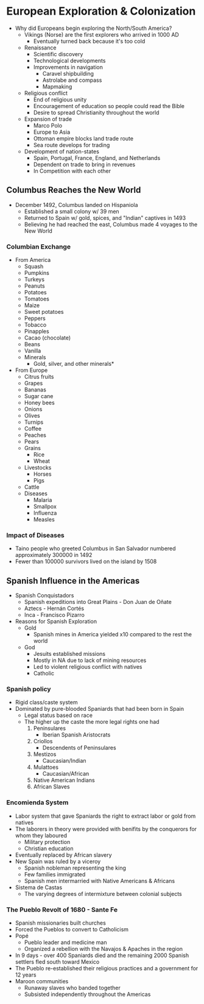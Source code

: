 # European Exploration & Colonization

- Why did Europeans begin exploring the North/South America?
    - Vikings (Norse) are the first explorers who arrived in 1000 AD
        - Eventually turned back because it's too cold
    - Renaissance
        - Scientific discovery
        - Technological developments
        - Improvements in navigation
            - Caravel shipbuilding
            - Astrolabe and compass
            - Mapmaking
    - Religious conflict
        - End of religious unity
        - Encouragement of education so people could read the Bible
        - Desire to spread Christianity throughout the world
    - Expansion of trade
        - Marco Polo
        - Europe to Asia
        - Ottoman empire blocks land trade route
        - Sea route develops for trading
    - Development of nation-states
        - Spain, Portugal, France, England, and Netherlands
        - Dependent on trade to bring in revenues
        - In Competition with each other

## Columbus Reaches the New World

- December 1492, Columbus landed on Hispaniola
    - Established a small colony w/ 39 men
    - Returned to Spain w/ gold, spices, and "Indian" captives in 1493
    - Believing he had reached the east, Columbus made 4 voyages to the New World

### Columbian Exchange

- From America
    - Squash
    - Pumpkins
    - Turkeys
    - Peanuts
    - Potatoes
    - Tomatoes
    - Maize
    - Sweet potatoes
    - Peppers
    - Tobacco
    - Pinapples
    - Cacao (chocolate)
    - Beans
    - Vanilla
    - Minerals
        - Gold, silver, and other minerals*
- From Europe
    - Citrus fruits
    - Grapes
    - Bananas
    - Sugar cane
    - Honey bees
    - Onions
    - Olives
    - Turnips
    - Coffee
    - Peaches
    - Pears
    - Grains
        - Rice
        - Wheat
    - Livestocks
        - Horses
        - Pigs
    - Cattle
    - Diseases
        - Malaria
        - Smallpox
        - Influenza
        - Measles

### Impact of Diseases

- Taino people who greeted Columbus in San Salvador numbered approximately 300000 in 1492
- Fewer than 100000 survivors lived on the island by 1508

## Spanish Influence in the Americas

- Spanish Conquistadors
    - Spanish expeditions into Great Plains - Don Juan de Oñate
    - Aztecs - Hernán Cortés
    - Inca - Francisco Pizarro
- Reasons for Spanish Exploration
    - Gold
        - Spanish mines in America yielded x10 compared to the rest the world
    - God
        - Jesuits established missions
        - Mostly in NA due to lack of mining resources
        - Led to violent religious conflict with natives
        - Catholic

### Spanish policy
    
- Rigid class/caste system
- Dominated by pure-blooded Spaniards that had been born in Spain
    - Legal status based on race
    - The higher up the caste the more legal rights one had
        1. Peninsulares
            - Iberian Spanish Aristocrats
        2. Criollos
            - Descendents of Peninsulares
        3. Mestizos
            - Caucasian/Indian
        4. Mulattoes
            - Caucasian/African
        5. Native American Indians
        6. African Slaves

### Encomienda System

- Labor system that gave Spaniards the right to extract labor or gold from natives
- The laborers in theory were provided with benifits by the conquerors for whom they laboured
    - Military protection
    - Christian education
- Eventually replaced by African slavery
- New Spain was ruled by a viceroy
    - Spanish nobleman representing the king
    - Few families immigrated
    - Spanish men intermarried with Native Americans & Africans
- Sistema de Castas
    - The varying degrees of intermixture between colonial subjects

### The Pueblo Revolt of 1680 - Sante Fe

- Spanish missionaries built churches
- Forced the Pueblos to convert to Catholicism
- Popé
    - Pueblo leader and medicine man
    - Organized a rebellion with the Navajos & Apaches in the region
- In 9 days - over 400 Spaniards died and the remaining 2000 Spanish settlers fled south toward Mexico
- The Pueblo re-established their religious practices and a government for 12 years
- Maroon communities
    - Runaway slaves who banded together
    - Subsisted independently throughout the Americas
